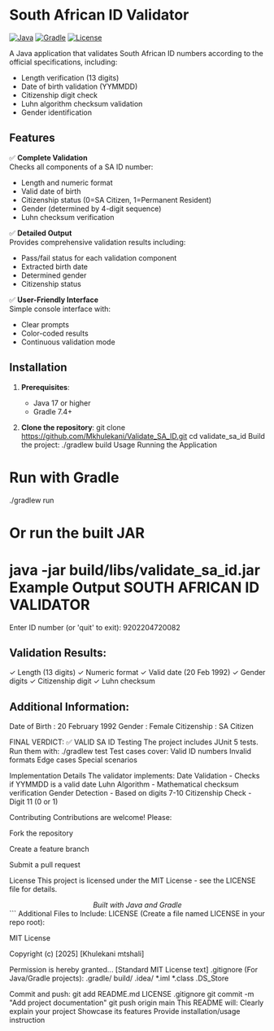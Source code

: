 # South African ID Validator

[![Java](https://img.shields.io/badge/Java-17%2B-blue)](https://www.java.com)
[![Gradle](https://img.shields.io/badge/Gradle-7.4+-brightgreen)](https://gradle.org)
[![License](https://img.shields.io/badge/License-MIT-yellow)](LICENSE)

A Java application that validates South African ID numbers according to the official specifications, including:
- Length verification (13 digits)
- Date of birth validation (YYMMDD)
- Citizenship digit check
- Luhn algorithm checksum validation
- Gender identification

## Features

✅ **Complete Validation**  
Checks all components of a SA ID number:
- Length and numeric format
- Valid date of birth
- Citizenship status (0=SA Citizen, 1=Permanent Resident)
- Gender (determined by 4-digit sequence)
- Luhn checksum verification

✅ **Detailed Output**  
Provides comprehensive validation results including:
- Pass/fail status for each validation component
- Extracted birth date
- Determined gender
- Citizenship status

✅ **User-Friendly Interface**  
Simple console interface with:
- Clear prompts
- Color-coded results
- Continuous validation mode

## Installation

1. **Prerequisites**:
   - Java 17 or higher
   - Gradle 7.4+

2. **Clone the repository**:
   git clone https://github.com/Mkhulekani/Validate_SA_ID.git
   cd validate_sa_id
Build the project:
./gradlew build
Usage
Running the Application
# Run with Gradle
./gradlew run

# Or run the built JAR
java -jar build/libs/validate_sa_id.jar
Example Output
SOUTH AFRICAN ID VALIDATOR
==========================

Enter ID number (or 'quit' to exit): 9202204720082

Validation Results:
-----------------
✓ Length (13 digits)
✓ Numeric format
✓ Valid date (20 Feb 1992)
✓ Gender digits
✓ Citizenship digit
✓ Luhn checksum

Additional Information:
----------------------
Date of Birth : 20 February 1992
Gender        : Female
Citizenship   : SA Citizen

FINAL VERDICT: ✅ VALID SA ID
Testing
The project includes JUnit 5 tests. Run them with:
./gradlew test
Test cases cover:
Valid ID numbers
Invalid formats
Edge cases
Special scenarios

Implementation Details
The validator implements:
Date Validation - Checks if YYMMDD is a valid date
Luhn Algorithm - Mathematical checksum verification
Gender Detection - Based on digits 7-10
Citizenship Check - Digit 11 (0 or 1)

Contributing
Contributions are welcome! Please:

Fork the repository

Create a feature branch

Submit a pull request

License
This project is licensed under the MIT License - see the LICENSE file for details.

<div align="center"> <i>Built with Java and Gradle</i> </div> ```
Additional Files to Include:
LICENSE (Create a file named LICENSE in your repo root):


MIT License

Copyright (c) [2025] [Khulekani mtshali]

Permission is hereby granted...
[Standard MIT License text]
.gitignore (For Java/Gradle projects):
.gradle/
build/
.idea/
*.iml
*.class
.DS_Store

Commit and push:
git add README.md LICENSE .gitignore
git commit -m "Add project documentation"
git push origin main
This README will:
Clearly explain your project
Showcase its features
Provide installation/usage instruction
